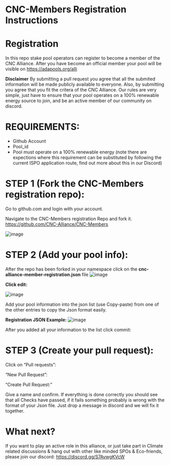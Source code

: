 # CNC-Members Registration Instructions

# Registration
In this repo stake pool operators can register to become a member of the CNC Alliance. After you have become an official member your pool will be visible on https://adapools.org/alli 

**Disclaimer** By submitting a pull request you agree that all the submited information will be made publicly available to everyone. Also, by submitting you agree that you fit the critera of the CNC Alliance. Our rules are very simple, just have to ensure that your pool operates on a 100% renewable energy source to join, and be an active member of our community on discord.

# REQUIREMENTS:
- Github Account
- Pool_id
- Pool must operate on a 100% renewable energy (note there are expections where this requirement can be substituted by following the current ISPO application route, find out more about this in our Discord)

# STEP 1 (Fork the CNC-Members registration repo):
Go to github.com and login with your account.

Navigate to the CNC-Members registration Repo and fork it.
https://github.com/CNC-Alliance/CNC-Members

![image](https://user-images.githubusercontent.com/94197082/197391240-f2943874-58cb-4d1f-9ffa-ae92683481d8.png)

# STEP 2 (Add your pool info):
After the repo has been forked in your namespace click on the **cnc-alliance-member-registration.json** file
![image](https://user-images.githubusercontent.com/94197082/197391662-9c81bcdd-544c-403f-a006-93caa613c2a9.png)


**Click edit:**

![image](https://user-images.githubusercontent.com/94197082/197391760-d4d052d3-89ea-49be-9cf7-52543b67225b.png)

Add your pool information into the json list (use Copy-paste) from one of the other entries to copy the Json format easily.

**Registration JSON Example:**
![image](https://user-images.githubusercontent.com/94197082/197392153-e8dc51f3-35e5-4122-a3ce-5df722059bf4.png)

After you added all your information to the list click commit:

# STEP 3 (Create your pull request):
Click on “Pull requests”:

“New Pull Request”:

“Create Pull Request:”

Give a name and confirm. If everything is done correctly you should see that all Checks have passed, if it fails something probably is wrong with the format of your Json file. Just drop a message in discord and we will fix it together.

# What next?
If you want to play an active role in this alliance, or just take part in Climate related discussions & hang out with other like minded SPOs & Eco-friends, please join our discord: https://discord.gg/S7AvwgKVcW
